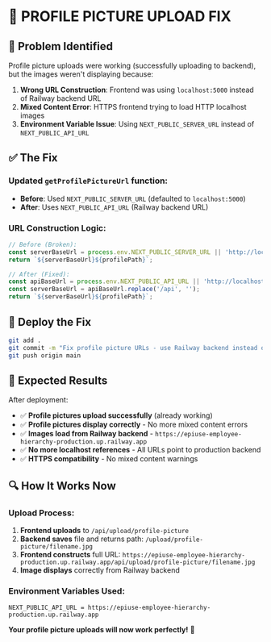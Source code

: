 # 🔧 PROFILE PICTURE UPLOAD FIX

## 🎯 Problem Identified
Profile picture uploads were working (successfully uploading to backend), but the images weren't displaying because:

1. **Wrong URL Construction**: Frontend was using `localhost:5000` instead of Railway backend URL
2. **Mixed Content Error**: HTTPS frontend trying to load HTTP localhost images
3. **Environment Variable Issue**: Using `NEXT_PUBLIC_SERVER_URL` instead of `NEXT_PUBLIC_API_URL`

## ✅ The Fix

### **Updated `getProfilePictureUrl` function:**
- **Before**: Used `NEXT_PUBLIC_SERVER_URL` (defaulted to `localhost:5000`)
- **After**: Uses `NEXT_PUBLIC_API_URL` (Railway backend URL)

### **URL Construction Logic:**
```javascript
// Before (Broken):
const serverBaseUrl = process.env.NEXT_PUBLIC_SERVER_URL || 'http://localhost:5000';
return `${serverBaseUrl}${profilePath}`;

// After (Fixed):
const apiBaseUrl = process.env.NEXT_PUBLIC_API_URL || 'http://localhost:5000/api';
const serverBaseUrl = apiBaseUrl.replace('/api', '');
return `${serverBaseUrl}${profilePath}`;
```

## 🚀 Deploy the Fix

```bash
git add .
git commit -m "Fix profile picture URLs - use Railway backend instead of localhost"
git push origin main
```

## 🎯 Expected Results

After deployment:
- ✅ **Profile pictures upload successfully** (already working)
- ✅ **Profile pictures display correctly** - No more mixed content errors
- ✅ **Images load from Railway backend** - `https://epiuse-employee-hierarchy-production.up.railway.app`
- ✅ **No more localhost references** - All URLs point to production backend
- ✅ **HTTPS compatibility** - No mixed content warnings

## 🔍 How It Works Now

### **Upload Process:**
1. **Frontend uploads** to `/api/upload/profile-picture`
2. **Backend saves** file and returns path: `/upload/profile-picture/filename.jpg`
3. **Frontend constructs** full URL: `https://epiuse-employee-hierarchy-production.up.railway.app/api/upload/profile-picture/filename.jpg`
4. **Image displays** correctly from Railway backend

### **Environment Variables Used:**
```
NEXT_PUBLIC_API_URL = https://epiuse-employee-hierarchy-production.up.railway.app
```

**Your profile picture uploads will now work perfectly!** 🚀

